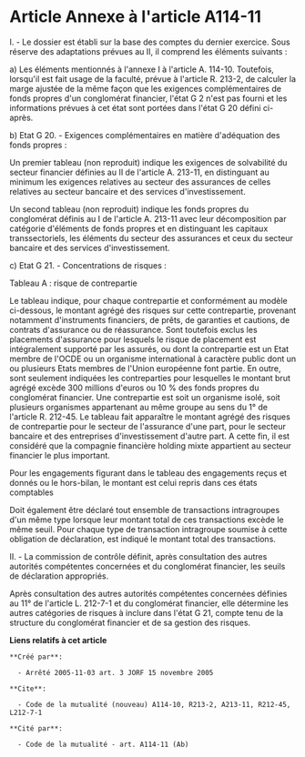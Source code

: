 # Article Annexe à l'article A114-11

I. - Le dossier est établi sur la base des comptes du dernier exercice. Sous réserve des adaptations prévues au II, il
comprend les éléments suivants :

a) Les éléments mentionnés à l'annexe I à l'article A. 114-10. Toutefois, lorsqu'il est fait usage de la faculté, prévue à
l'article R. 213-2, de calculer la marge ajustée de la même façon que les exigences complémentaires de fonds propres d'un
conglomérat financier, l'état G 2 n'est pas fourni et les informations prévues à cet état sont portées dans l'état G 20
défini ci-après.

b) Etat G 20. - Exigences complémentaires en matière d'adéquation des fonds propres :

Un premier tableau (non reproduit) indique les exigences de solvabilité du secteur financier définies au II de l'article A.
213-11, en distinguant au minimum les exigences relatives au secteur des assurances de celles relatives au secteur bancaire
et des services d'investissement.

Un second tableau (non reproduit) indique les fonds propres du conglomérat définis au I de l'article A. 213-11 avec leur
décomposition par catégorie d'éléments de fonds propres et en distinguant les capitaux transsectoriels, les éléments du
secteur des assurances et ceux du secteur bancaire et des services d'investissement.

c) Etat G 21. - Concentrations de risques :

Tableau A : risque de contrepartie

Le tableau indique, pour chaque contrepartie et conformément au modèle ci-dessous, le montant agrégé des risques sur cette
contrepartie, provenant notamment d'instruments financiers, de prêts, de garanties et cautions, de contrats d'assurance ou de
réassurance. Sont toutefois exclus les placements d'assurance pour lesquels le risque de placement est intégralement supporté
par les assurés, ou dont la contrepartie est un Etat membre de l'OCDE ou un organisme international à caractère public dont
un ou plusieurs Etats membres de l'Union européenne font partie. En outre, sont seulement indiquées les contreparties pour
lesquelles le montant brut agrégé excède 300 millions d'euros ou 10 % des fonds propres du conglomérat financier. Une
contrepartie est soit un organisme isolé, soit plusieurs organismes appartenant au même groupe au sens du 1° de l'article R.
212-45. Le tableau fait apparaître le montant agrégé des risques de contrepartie pour le secteur de l'assurance d'une part,
pour le secteur bancaire et des entreprises d'investissement d'autre part. A cette fin, il est considéré que la compagnie
financière holding mixte appartient au secteur financier le plus important.

Pour les engagements figurant dans le tableau des engagements reçus et donnés ou le hors-bilan, le montant est celui repris
dans ces états comptables

Doit également être déclaré tout ensemble de transactions intragroupes d'un même type lorsque leur montant total de ces
transactions excède le même seuil. Pour chaque type de transaction intragroupe soumise à cette obligation de déclaration, est
indiqué le montant total des transactions.

II. - La commission de contrôle définit, après consultation des autres autorités compétentes concernées et du conglomérat
financier, les seuils de déclaration appropriés.

Après consultation des autres autorités compétentes concernées définies au 11° de l'article L. 212-7-1 et du conglomérat
financier, elle détermine les autres catégories de risques à inclure dans l'état G 21, compte tenu de la structure du
conglomérat financier et de sa gestion des risques.

**Liens relatifs à cet article**

	**Créé par**:

	  - Arrêté 2005-11-03 art. 3 JORF 15 novembre 2005

	**Cite**:

	  - Code de la mutualité (nouveau) A114-10, R213-2, A213-11, R212-45, L212-7-1

	**Cité par**:

	  - Code de la mutualité - art. A114-11 (Ab)
